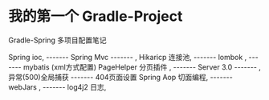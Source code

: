 # 我的第一个 Gradle-Project

<div>Gradle-Spring 多项目配置笔记</div>

 Spring ioc, ------- Spring Mvc  ------- , Hikaricp 连接池,  ------- lombok ,  ------- mybatis (xml方式配置)
 PageHelper 分页插件 , -------  Server 3.0  ------- ,异常(500)全局捕获  ------- 404页面设置
 Spring Aop 切面编程,  ------- webJars , -------  log4j2 日志, 
